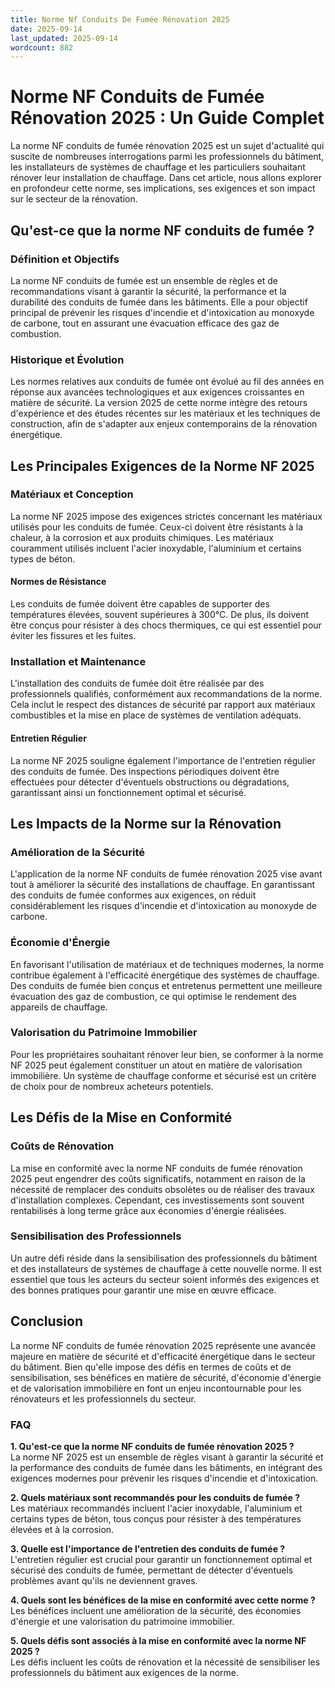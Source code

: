 ```yaml
---
title: Norme Nf Conduits De Fumée Rénovation 2025
date: 2025-09-14
last_updated: 2025-09-14
wordcount: 882
---
```


# Norme NF Conduits de Fumée Rénovation 2025 : Un Guide Complet

La norme NF conduits de fumée rénovation 2025 est un sujet d'actualité qui suscite de nombreuses interrogations parmi les professionnels du bâtiment, les installateurs de systèmes de chauffage et les particuliers souhaitant rénover leur installation de chauffage. Dans cet article, nous allons explorer en profondeur cette norme, ses implications, ses exigences et son impact sur le secteur de la rénovation.

## Qu'est-ce que la norme NF conduits de fumée ?

### Définition et Objectifs

La norme NF conduits de fumée est un ensemble de règles et de recommandations visant à garantir la sécurité, la performance et la durabilité des conduits de fumée dans les bâtiments. Elle a pour objectif principal de prévenir les risques d'incendie et d'intoxication au monoxyde de carbone, tout en assurant une évacuation efficace des gaz de combustion.

### Historique et Évolution

Les normes relatives aux conduits de fumée ont évolué au fil des années en réponse aux avancées technologiques et aux exigences croissantes en matière de sécurité. La version 2025 de cette norme intègre des retours d'expérience et des études récentes sur les matériaux et les techniques de construction, afin de s'adapter aux enjeux contemporains de la rénovation énergétique.

## Les Principales Exigences de la Norme NF 2025

### Matériaux et Conception

La norme NF 2025 impose des exigences strictes concernant les matériaux utilisés pour les conduits de fumée. Ceux-ci doivent être résistants à la chaleur, à la corrosion et aux produits chimiques. Les matériaux couramment utilisés incluent l'acier inoxydable, l'aluminium et certains types de béton.

#### Normes de Résistance

Les conduits de fumée doivent être capables de supporter des températures élevées, souvent supérieures à 300°C. De plus, ils doivent être conçus pour résister à des chocs thermiques, ce qui est essentiel pour éviter les fissures et les fuites.

### Installation et Maintenance

L'installation des conduits de fumée doit être réalisée par des professionnels qualifiés, conformément aux recommandations de la norme. Cela inclut le respect des distances de sécurité par rapport aux matériaux combustibles et la mise en place de systèmes de ventilation adéquats.

#### Entretien Régulier

La norme NF 2025 souligne également l'importance de l'entretien régulier des conduits de fumée. Des inspections périodiques doivent être effectuées pour détecter d'éventuels obstructions ou dégradations, garantissant ainsi un fonctionnement optimal et sécurisé.

## Les Impacts de la Norme sur la Rénovation

### Amélioration de la Sécurité

L'application de la norme NF conduits de fumée rénovation 2025 vise avant tout à améliorer la sécurité des installations de chauffage. En garantissant des conduits de fumée conformes aux exigences, on réduit considérablement les risques d'incendie et d'intoxication au monoxyde de carbone.

### Économie d'Énergie

En favorisant l'utilisation de matériaux et de techniques modernes, la norme contribue également à l'efficacité énergétique des systèmes de chauffage. Des conduits de fumée bien conçus et entretenus permettent une meilleure évacuation des gaz de combustion, ce qui optimise le rendement des appareils de chauffage.

### Valorisation du Patrimoine Immobilier

Pour les propriétaires souhaitant rénover leur bien, se conformer à la norme NF 2025 peut également constituer un atout en matière de valorisation immobilière. Un système de chauffage conforme et sécurisé est un critère de choix pour de nombreux acheteurs potentiels.

## Les Défis de la Mise en Conformité

### Coûts de Rénovation

La mise en conformité avec la norme NF conduits de fumée rénovation 2025 peut engendrer des coûts significatifs, notamment en raison de la nécessité de remplacer des conduits obsolètes ou de réaliser des travaux d'installation complexes. Cependant, ces investissements sont souvent rentabilisés à long terme grâce aux économies d'énergie réalisées.

### Sensibilisation des Professionnels

Un autre défi réside dans la sensibilisation des professionnels du bâtiment et des installateurs de systèmes de chauffage à cette nouvelle norme. Il est essentiel que tous les acteurs du secteur soient informés des exigences et des bonnes pratiques pour garantir une mise en œuvre efficace.

## Conclusion

La norme NF conduits de fumée rénovation 2025 représente une avancée majeure en matière de sécurité et d'efficacité énergétique dans le secteur du bâtiment. Bien qu'elle impose des défis en termes de coûts et de sensibilisation, ses bénéfices en matière de sécurité, d'économie d'énergie et de valorisation immobilière en font un enjeu incontournable pour les rénovateurs et les professionnels du secteur.

### FAQ

**1. Qu'est-ce que la norme NF conduits de fumée rénovation 2025 ?**  
La norme NF 2025 est un ensemble de règles visant à garantir la sécurité et la performance des conduits de fumée dans les bâtiments, en intégrant des exigences modernes pour prévenir les risques d'incendie et d'intoxication.

**2. Quels matériaux sont recommandés pour les conduits de fumée ?**  
Les matériaux recommandés incluent l'acier inoxydable, l'aluminium et certains types de béton, tous conçus pour résister à des températures élevées et à la corrosion.

**3. Quelle est l'importance de l'entretien des conduits de fumée ?**  
L'entretien régulier est crucial pour garantir un fonctionnement optimal et sécurisé des conduits de fumée, permettant de détecter d'éventuels problèmes avant qu'ils ne deviennent graves.

**4. Quels sont les bénéfices de la mise en conformité avec cette norme ?**  
Les bénéfices incluent une amélioration de la sécurité, des économies d'énergie et une valorisation du patrimoine immobilier.

**5. Quels défis sont associés à la mise en conformité avec la norme NF 2025 ?**  
Les défis incluent les coûts de rénovation et la nécessité de sensibiliser les professionnels du bâtiment aux exigences de la norme.